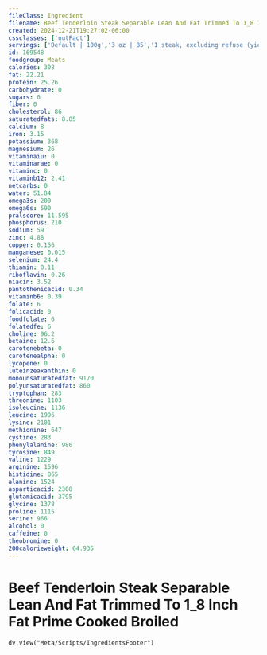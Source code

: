 ```yaml
---
fileClass: Ingredient
filename: Beef Tenderloin Steak Separable Lean And Fat Trimmed To 1_8 Inch Fat Prime Cooked Broiled
created: 2024-12-21T19:27:02-06:00
cssclasses: ['nutFact']
servings: ['Default | 100g','3 oz | 85','1 steak, excluding refuse (yield from 1 raw steak, with refuse, weighing 154 g) | 106']
id: 169548
foodgroup: Meats
calories: 308
fat: 22.21
protein: 25.26
carbohydrate: 0
sugars: 0
fiber: 0
cholesterol: 86
saturatedfats: 8.85
calcium: 8
iron: 3.15
potassium: 368
magnesium: 26
vitaminaiu: 0
vitaminarae: 0
vitaminc: 0
vitaminb12: 2.41
netcarbs: 0
water: 51.84
omega3s: 200
omega6s: 590
pralscore: 11.595
phosphorus: 210
sodium: 59
zinc: 4.88
copper: 0.156
manganese: 0.015
selenium: 24.4
thiamin: 0.11
riboflavin: 0.26
niacin: 3.52
pantothenicacid: 0.34
vitaminb6: 0.39
folate: 6
folicacid: 0
foodfolate: 6
folatedfe: 6
choline: 96.2
betaine: 12.6
carotenebeta: 0
carotenealpha: 0
lycopene: 0
luteinzeaxanthin: 0
monounsaturatedfat: 9170
polyunsaturatedfat: 860
tryptophan: 283
threonine: 1103
isoleucine: 1136
leucine: 1996
lysine: 2101
methionine: 647
cystine: 283
phenylalanine: 986
tyrosine: 849
valine: 1229
arginine: 1596
histidine: 865
alanine: 1524
asparticacid: 2308
glutamicacid: 3795
glycine: 1378
proline: 1115
serine: 966
alcohol: 0
caffeine: 0
theobromine: 0
200calorieweight: 64.935
---
```


# Beef Tenderloin Steak Separable Lean And Fat Trimmed To 1_8 Inch Fat Prime Cooked Broiled

```dataviewjs
dv.view("Meta/Scripts/IngredientsFooter")
```